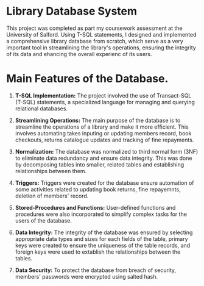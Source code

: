 # Library Database System

This project was completed as part my coursework assessment at the University of Salford. Using T-SQL statements, I designed and implemented a comprehensive library database from scratch, which serve as a very important tool in streamlining the library's operations, ensuring the integrity of its data and ehancing the overall experienc of its users.

# Main Features of the Database.

1. **T-SQL Implementation:** The project involved the use of Transact-SQL (T-SQL) statements, a specialized language for managing and querying relational databases.

2. **Streamlining Operations:** The main purpose of the database is to streamline the operations of a library and make it more efficient. This involves automating takes inputing or updating  members record, book checkouts, returns catalogue updates and tracking of fine repayments.

3. **Normalization:** The database was normalized to third normal form (3NF) to eliminate data redundancy and ensure data integrity. This was done by decomposing tables into smaller, related tables and establishing relationships between them.

4. **Triggers:** Triggers were created for the database ensure automation of some activities related to updating book returns, fine repayemnts, deletion of members' record.

5. **Stored-Procedures and Functions:** User-defined functions and procedures were also incorporated to simplify complex tasks for the users of the database.

6. **Data Integrity:** The integrity of the database was ensured by selecting appropriate data types and sizes for each fields of the table, primary keys were created to ensure the uniqueness of the table records, and foreign keys were used to extablish the relationships between the tables.

7. **Data Security:** To protect the database from breach of security, members' passwords were encrypted using salted hash.

